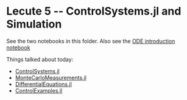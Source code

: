 # Lecute 5 -- ControlSystems.jl and Simulation

See the two notebooks in this folder. Also see the [ODE introduction notebook](https://github.com/JuliaDiffEq/DiffEqTutorials.jl/blob/master/notebook/introduction/ode_introduction.ipynb)

Things talked about today:
- [ControlSystems.jl](https://github.com/JuliaControl/ControlSystems.jl)
- [MonteCarloMeasurements.jl](https://github.com/baggepinnen/MonteCarloMeasurements.jl)
- [DifferentialEquations.jl](http://juliadiffeq.org/)
- [ControlExamples.jl](https://github.com/JuliaControl/ControlExamples.jl)
